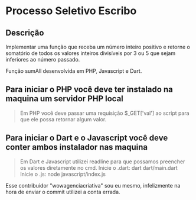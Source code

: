# Processo Seletivo Escribo
## Descrição

Implementar uma função que receba um número inteiro positivo e retorne o
somatório de todos os valores inteiros divisíveis por 3 ou 5 que sejam inferiores ao
número passado.


Função sumAll desenvolvida em PHP, Javascript e Dart.

## Para iniciar o PHP você deve ter instalado na maquina um servidor PHP local
> Em PHP você deve passar uma requisição $_GET['val'] ao script para que ele possa retornar algum valor.


## Para iniciar o Dart e o Javascript você deve conter ambos instalador nas maquina
> Em Dart e Javascript utilizei readline para que possamos preencher os valores diretamente no cmd.
> Inicie o .dart: dart dart/main.dart
> Inicie o .js: node javascript/index.js


Esse contribuidor "wowagenciacriativa" sou eu mesmo, infelizmente na hora de enviar o commit utilizei a conta errada.
